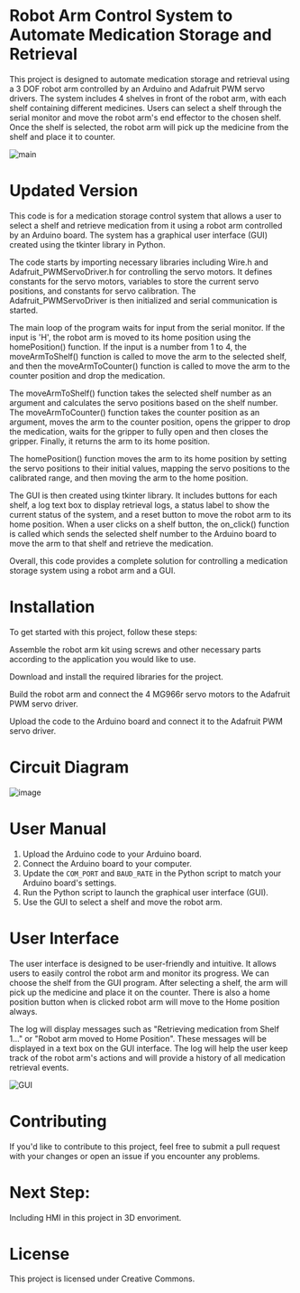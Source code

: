 # Robot Arm Control System to Automate Medication Storage and Retrieval

This project is designed to automate medication storage and retrieval using a 3 DOF robot arm controlled by an Arduino and Adafruit PWM servo drivers. The system includes 4 shelves in front of the robot arm, with each shelf containing different medicines. Users can select a shelf through the serial monitor and move the robot arm's end effector to the chosen shelf. Once the shelf is selected, the robot arm will pick up the medicine from the shelf and place it to counter.

![main](https://user-images.githubusercontent.com/74906633/225676263-bd911666-a0cc-48fe-b466-211224f74b41.jpg)

# Updated Version

This code is for a medication storage control system that allows a user to select a shelf and retrieve medication from it using a robot arm controlled by an Arduino board. The system has a graphical user interface (GUI) created using the tkinter library in Python.

The code starts by importing necessary libraries including Wire.h and Adafruit_PWMServoDriver.h for controlling the servo motors. It defines constants for the servo motors, variables to store the current servo positions, and constants for servo calibration. The Adafruit_PWMServoDriver is then initialized and serial communication is started.

The main loop of the program waits for input from the serial monitor. If the input is 'H', the robot arm is moved to its home position using the homePosition() function. If the input is a number from 1 to 4, the moveArmToShelf() function is called to move the arm to the selected shelf, and then the moveArmToCounter() function is called to move the arm to the counter position and drop the medication.

The moveArmToShelf() function takes the selected shelf number as an argument and calculates the servo positions based on the shelf number. The moveArmToCounter() function takes the counter position as an argument, moves the arm to the counter position, opens the gripper to drop the medication, waits for the gripper to fully open and then closes the gripper. Finally, it returns the arm to its home position.

The homePosition() function moves the arm to its home position by setting the servo positions to their initial values, mapping the servo positions to the calibrated range, and then moving the arm to the home position.

The GUI is then created using tkinter library. It includes buttons for each shelf, a log text box to display retrieval logs, a status label to show the current status of the system, and a reset button to move the robot arm to its home position. When a user clicks on a shelf button, the on_click() function is called which sends the selected shelf number to the Arduino board to move the arm to that shelf and retrieve the medication.

Overall, this code provides a complete solution for controlling a medication storage system using a robot arm and a GUI.

# Installation
To get started with this project, follow these steps:

Assemble the robot arm kit using screws and other necessary parts according to the application you would like to use.

Download and install the required libraries for the project.

Build the robot arm and connect the 4 MG966r servo motors to the Adafruit PWM servo driver.

Upload the code to the Arduino board and connect it to the Adafruit PWM servo driver.


# Circuit Diagram
![image](https://user-images.githubusercontent.com/74906633/216340708-62e8fdd7-924e-4be8-88bb-8b7cc910a274.png)

# User Manual

1. Upload the Arduino code to your Arduino board.
2. Connect the Arduino board to your computer.
3. Update the `COM_PORT` and `BAUD_RATE` in the Python script to match your Arduino board's settings.
4. Run the Python script to launch the graphical user interface (GUI).
5. Use the GUI to select a shelf and move the robot arm.


# User Interface
The user interface is designed to be user-friendly and intuitive. It allows users to easily control the robot arm and monitor its progress.
We can choose the shelf from the GUI program.
After selecting a shelf, the arm will pick up the medicine and place it on the counter.
There is also a home position button when is clicked robot arm will move to the Home position always.

The log will display messages such as "Retrieving medication from Shelf 1..." or "Robot arm moved to Home Position". These messages will be displayed in a text box on the GUI interface. The log will help the user keep track of the robot arm's actions and will provide a history of all medication retrieval events.

![GUI](https://user-images.githubusercontent.com/74906633/225002398-dacc2e9a-3b78-4db2-9df7-15e39e80b0a7.PNG)


# Contributing
If you'd like to contribute to this project, feel free to submit a pull request with your changes or open an issue if you encounter any problems.

# Next Step:
Including HMI in this project in 3D envoriment.

# License
This project is licensed under Creative Commons.




